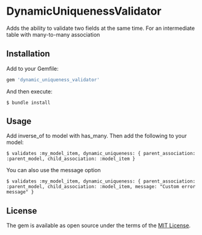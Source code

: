 # DynamicUniquenessValidator

Adds the ability to validate two fields at the same time. For an intermediate table with many-to-many association

## Installation

Add to your Gemfile:

```ruby
gem 'dynamic_uniqueness_validator'
```

And then execute:

    $ bundle install

## Usage

Add inverse_of to model with has_many. Then add the following to your model:

    $ validates :my_model_item, dynamic_uniqueness: { parent_association: :parent_model, child_association: :model_item }

You can also use the message option

    $ validates :my_model_item, dynamic_uniqueness: { parent_association: :parent_model, child_association: :model_item, message: "Custom error message" }

## License

The gem is available as open source under the terms of the [MIT License](http://opensource.org/licenses/MIT).

